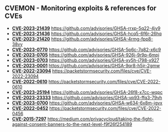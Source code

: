 ## CVEMON - Monitoring exploits & references for CVEs
- **[CVE-2023-21439](https://in.scanfactory.io/cvemon/CVE-2023-21439.html)** https://github.com/advisories/GHSA-rrxp-5q22-4jv9
- **[CVE-2023-21436](https://in.scanfactory.io/cvemon/CVE-2023-21436.html)** https://github.com/advisories/GHSA-hcq5-6f6r-26hq
- **[CVE-2023-21420](https://in.scanfactory.io/cvemon/CVE-2023-21420.html)** https://github.com/advisories/GHSA-4rmg-fpp8-38vv
- **[CVE-2023-0770](https://in.scanfactory.io/cvemon/CVE-2023-0770.html)** https://github.com/advisories/GHSA-5p6c-7q82-x6c9
- **[CVE-2023-0705](https://in.scanfactory.io/cvemon/CVE-2023-0705.html)** https://github.com/advisories/GHSA-926j-9r9p-6mpj
- **[CVE-2023-0703](https://in.scanfactory.io/cvemon/CVE-2023-0703.html)** https://github.com/advisories/GHSA-xv5h-j798-x927
- **[CVE-2023-0001](https://in.scanfactory.io/cvemon/CVE-2023-0001.html)** https://github.com/advisories/GHSA-9qr8-h5jr-2gmw
- **[CVE-2022-23094](https://in.scanfactory.io/cvemon/CVE-2022-23094.html)** https://packetstormsecurity.com/files/cve/CVE-2022-23094
- **[CVE-2022-0610](https://in.scanfactory.io/cvemon/CVE-2022-0610.html)** https://packetstormsecurity.com/files/cve/CVE-2022-0610
- **[CVE-2023-25194](https://in.scanfactory.io/cvemon/CVE-2023-25194.html)** https://github.com/advisories/GHSA-26f8-x7cc-wqpc
- **[CVE-2023-23333](https://in.scanfactory.io/cvemon/CVE-2023-23333.html)** https://github.com/advisories/GHSA-vp93-ffq3-79vh
- **[CVE-2023-0700](https://in.scanfactory.io/cvemon/CVE-2023-0700.html)** https://github.com/advisories/GHSA-w634-6x8m-jgvx
- **[CVE-2022-0452](https://in.scanfactory.io/cvemon/CVE-2022-0452.html)** https://packetstormsecurity.com/files/cve/CVE-2022-0456
- **[CVE-2015-7297](https://in.scanfactory.io/cvemon/CVE-2015-7297.html)** https://medium.com/privacycloud/taking-the-fight-against-consent-banners-to-the-next-level-f9f26f254189
